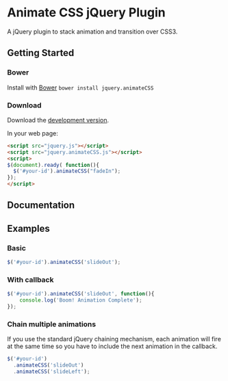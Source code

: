 # Animate CSS jQuery Plugin

A jQuery plugin to stack animation and transition over CSS3.

[animate.css]: http://github.com/adelarosab/jquery.animateCSS/

## Getting Started

### Bower
Install with [Bower][bower]
`bower install jquery.animateCSS`

[bower]: http://bower.io/

### Download

Download the [development version][max].

[max]: https://raw.github.com/adelarosab/jquery.animateCSS/master/jquery.animateCSS.js

In your web page:

```html
<script src="jquery.js"></script>
<script src="jquery.animateCSS.js"></script>
<script>
$(document).ready( function(){
  $('#your-id').animateCSS("fadeIn");
});
</script>
```

## Documentation

## Examples

### Basic
```js
$('#your-id').animateCSS('slideOut');
```

### With callback
```js
$('#your-id').animateCSS('slideOut', function(){
    console.log('Boom! Animation Complete');
});
```

### Chain multiple animations
If you use the standard jQuery chaining mechanism, each animation will fire at the same time so you have to include the next animation in the callback.
```js
$('#your-id')
  .animateCSS('slideOut')
  .animateCSS('slideLeft');
```
